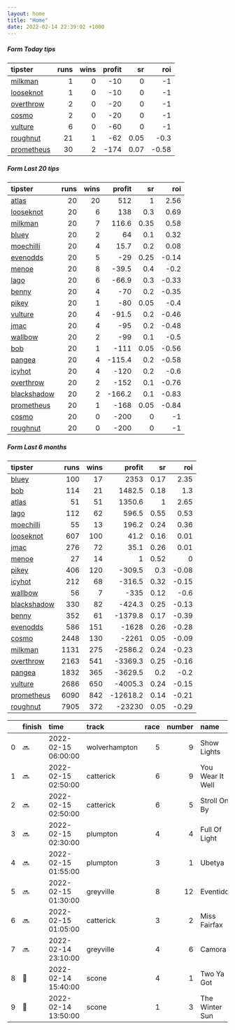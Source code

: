 ```yaml
---   
layout: home  
title: "Home"   
date: 2022-02-14 22:39:02 +1000  
---   
```



##### Form Today tips   

| tipster                                                       |   runs |   wins |   profit |   sr |   roi |
|:--------------------------------------------------------------|-------:|-------:|---------:|-----:|------:|
| [milkman](https://mrwayneo.github.io/tips/milkman.html)       |      1 |      0 |      -10 | 0    | -1    |
| [looseknot](https://mrwayneo.github.io/tips/looseknot.html)   |      1 |      0 |      -10 | 0    | -1    |
| [overthrow](https://mrwayneo.github.io/tips/overthrow.html)   |      2 |      0 |      -20 | 0    | -1    |
| [cosmo](https://mrwayneo.github.io/tips/cosmo.html)           |      2 |      0 |      -20 | 0    | -1    |
| [vulture](https://mrwayneo.github.io/tips/vulture.html)       |      6 |      0 |      -60 | 0    | -1    |
| [roughnut](https://mrwayneo.github.io/tips/roughnut.html)     |     21 |      1 |      -62 | 0.05 | -0.3  |
| [prometheus](https://mrwayneo.github.io/tips/prometheus.html) |     30 |      2 |     -174 | 0.07 | -0.58 |

##### Form Last 20 tips   

| tipster                                                         |   runs |   wins |   profit |   sr |   roi |
|:----------------------------------------------------------------|-------:|-------:|---------:|-----:|------:|
| [atlas](https://mrwayneo.github.io/tips/atlas.html)             |     20 |     20 |    512   | 1    |  2.56 |
| [looseknot](https://mrwayneo.github.io/tips/looseknot.html)     |     20 |      6 |    138   | 0.3  |  0.69 |
| [milkman](https://mrwayneo.github.io/tips/milkman.html)         |     20 |      7 |    116.6 | 0.35 |  0.58 |
| [bluey](https://mrwayneo.github.io/tips/bluey.html)             |     20 |      2 |     64   | 0.1  |  0.32 |
| [moechilli](https://mrwayneo.github.io/tips/moechilli.html)     |     20 |      4 |     15.7 | 0.2  |  0.08 |
| [evenodds](https://mrwayneo.github.io/tips/evenodds.html)       |     20 |      5 |    -29   | 0.25 | -0.14 |
| [menoe](https://mrwayneo.github.io/tips/menoe.html)             |     20 |      8 |    -39.5 | 0.4  | -0.2  |
| [lago](https://mrwayneo.github.io/tips/lago.html)               |     20 |      6 |    -66.9 | 0.3  | -0.33 |
| [benny](https://mrwayneo.github.io/tips/benny.html)             |     20 |      4 |    -70   | 0.2  | -0.35 |
| [pikey](https://mrwayneo.github.io/tips/pikey.html)             |     20 |      1 |    -80   | 0.05 | -0.4  |
| [vulture](https://mrwayneo.github.io/tips/vulture.html)         |     20 |      4 |    -91.5 | 0.2  | -0.46 |
| [jmac](https://mrwayneo.github.io/tips/jmac.html)               |     20 |      4 |    -95   | 0.2  | -0.48 |
| [wallbow](https://mrwayneo.github.io/tips/wallbow.html)         |     20 |      2 |    -99   | 0.1  | -0.5  |
| [bob](https://mrwayneo.github.io/tips/bob.html)                 |     20 |      1 |   -111   | 0.05 | -0.56 |
| [pangea](https://mrwayneo.github.io/tips/pangea.html)           |     20 |      4 |   -115.4 | 0.2  | -0.58 |
| [icyhot](https://mrwayneo.github.io/tips/icyhot.html)           |     20 |      4 |   -120   | 0.2  | -0.6  |
| [overthrow](https://mrwayneo.github.io/tips/overthrow.html)     |     20 |      2 |   -152   | 0.1  | -0.76 |
| [blackshadow](https://mrwayneo.github.io/tips/blackshadow.html) |     20 |      2 |   -166.2 | 0.1  | -0.83 |
| [prometheus](https://mrwayneo.github.io/tips/prometheus.html)   |     20 |      1 |   -168   | 0.05 | -0.84 |
| [cosmo](https://mrwayneo.github.io/tips/cosmo.html)             |     20 |      0 |   -200   | 0    | -1    |
| [roughnut](https://mrwayneo.github.io/tips/roughnut.html)       |     20 |      0 |   -200   | 0    | -1    |

##### Form Last 6 months   

| tipster                                                         |   runs |   wins |   profit |   sr |   roi |
|:----------------------------------------------------------------|-------:|-------:|---------:|-----:|------:|
| [bluey](https://mrwayneo.github.io/tips/bluey.html)             |    100 |     17 |   2353   | 0.17 |  2.35 |
| [bob](https://mrwayneo.github.io/tips/bob.html)                 |    114 |     21 |   1482.5 | 0.18 |  1.3  |
| [atlas](https://mrwayneo.github.io/tips/atlas.html)             |     51 |     51 |   1350.6 | 1    |  2.65 |
| [lago](https://mrwayneo.github.io/tips/lago.html)               |    112 |     62 |    596.5 | 0.55 |  0.53 |
| [moechilli](https://mrwayneo.github.io/tips/moechilli.html)     |     55 |     13 |    196.2 | 0.24 |  0.36 |
| [looseknot](https://mrwayneo.github.io/tips/looseknot.html)     |    607 |    100 |     41.2 | 0.16 |  0.01 |
| [jmac](https://mrwayneo.github.io/tips/jmac.html)               |    276 |     72 |     35.1 | 0.26 |  0.01 |
| [menoe](https://mrwayneo.github.io/tips/menoe.html)             |     27 |     14 |      1   | 0.52 |  0    |
| [pikey](https://mrwayneo.github.io/tips/pikey.html)             |    406 |    120 |   -309.5 | 0.3  | -0.08 |
| [icyhot](https://mrwayneo.github.io/tips/icyhot.html)           |    212 |     68 |   -316.5 | 0.32 | -0.15 |
| [wallbow](https://mrwayneo.github.io/tips/wallbow.html)         |     56 |      7 |   -335   | 0.12 | -0.6  |
| [blackshadow](https://mrwayneo.github.io/tips/blackshadow.html) |    330 |     82 |   -424.3 | 0.25 | -0.13 |
| [benny](https://mrwayneo.github.io/tips/benny.html)             |    352 |     61 |  -1379.8 | 0.17 | -0.39 |
| [evenodds](https://mrwayneo.github.io/tips/evenodds.html)       |    586 |    151 |  -1628   | 0.26 | -0.28 |
| [cosmo](https://mrwayneo.github.io/tips/cosmo.html)             |   2448 |    130 |  -2261   | 0.05 | -0.09 |
| [milkman](https://mrwayneo.github.io/tips/milkman.html)         |   1131 |    275 |  -2586.2 | 0.24 | -0.23 |
| [overthrow](https://mrwayneo.github.io/tips/overthrow.html)     |   2163 |    541 |  -3369.3 | 0.25 | -0.16 |
| [pangea](https://mrwayneo.github.io/tips/pangea.html)           |   1832 |    365 |  -3629.5 | 0.2  | -0.2  |
| [vulture](https://mrwayneo.github.io/tips/vulture.html)         |   2686 |    650 |  -4005.3 | 0.24 | -0.15 |
| [prometheus](https://mrwayneo.github.io/tips/prometheus.html)   |   6090 |    842 | -12618.2 | 0.14 | -0.21 |
| [roughnut](https://mrwayneo.github.io/tips/roughnut.html)       |   7905 |    372 | -23230   | 0.05 | -0.29 |

|    | finish            | time                | track         |   race |   number | name             |   odds | tipster   |
|---:|:------------------|:--------------------|:--------------|-------:|---------:|:-----------------|-------:|:----------|
|  0 | :soon:            | 2022-02-15 06:00:00 | wolverhampton |      5 |        9 | Show Lights      |   4    | vulture   |
|  1 | :soon:            | 2022-02-15 02:50:00 | catterick     |      6 |        9 | You Wear It Well |   1.85 | vulture   |
|  2 | :soon:            | 2022-02-15 02:50:00 | catterick     |      6 |        5 | Stroll On By     |   3.75 | vulture   |
|  3 | :soon:            | 2022-02-15 02:30:00 | plumpton      |      4 |        4 | Full Of Light    |   2.9  | overthrow |
|  4 | :soon:            | 2022-02-15 01:55:00 | plumpton      |      3 |        1 | Ubetya           |   3    | overthrow |
|  5 | :soon:            | 2022-02-15 01:30:00 | greyville     |      8 |       12 | Eventidor        |   0    | vulture   |
|  6 | :soon:            | 2022-02-15 01:05:00 | catterick     |      3 |        2 | Miss Fairfax     |   1.82 | vulture   |
|  7 | :soon:            | 2022-02-14 23:10:00 | greyville     |      4 |        6 | Camora           |   0    | vulture   |
|  8 | :2nd_place_medal: | 2022-02-14 15:40:00 | scone         |      4 |        1 | Two Ya Got       |   2.75 | milkman   |
|  9 | :2nd_place_medal: | 2022-02-14 13:50:00 | scone         |      1 |        3 | The Winter Sun   |   4.75 | looseknot |